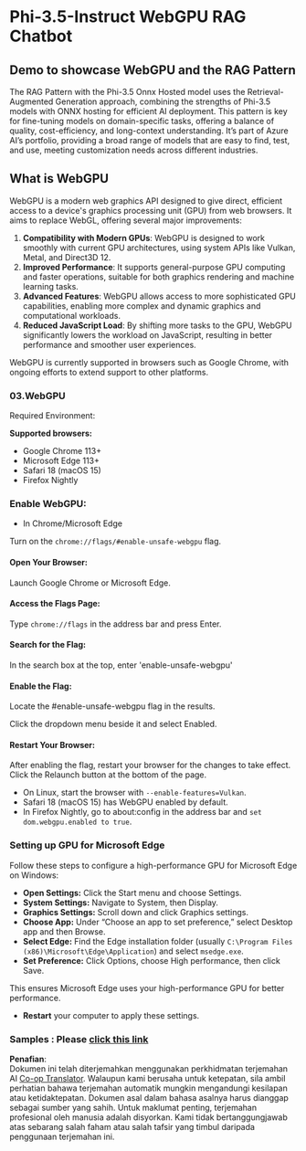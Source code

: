 <!--
CO_OP_TRANSLATOR_METADATA:
{
  "original_hash": "b62864faf628eb07f5231d4885555198",
  "translation_date": "2025-05-09T18:59:15+00:00",
  "source_file": "md/02.Application/01.TextAndChat/Phi3/WebGPUWithPhi35Readme.md",
  "language_code": "ms"
}
-->
# Phi-3.5-Instruct WebGPU RAG Chatbot

## Demo to showcase WebGPU and the RAG Pattern

The RAG Pattern with the Phi-3.5 Onnx Hosted model uses the Retrieval-Augmented Generation approach, combining the strengths of Phi-3.5 models with ONNX hosting for efficient AI deployment. This pattern is key for fine-tuning models on domain-specific tasks, offering a balance of quality, cost-efficiency, and long-context understanding. It’s part of Azure AI’s portfolio, providing a broad range of models that are easy to find, test, and use, meeting customization needs across different industries.

## What is WebGPU  
WebGPU is a modern web graphics API designed to give direct, efficient access to a device's graphics processing unit (GPU) from web browsers. It aims to replace WebGL, offering several major improvements:

1. **Compatibility with Modern GPUs**: WebGPU is designed to work smoothly with current GPU architectures, using system APIs like Vulkan, Metal, and Direct3D 12.
2. **Improved Performance**: It supports general-purpose GPU computing and faster operations, suitable for both graphics rendering and machine learning tasks.
3. **Advanced Features**: WebGPU allows access to more sophisticated GPU capabilities, enabling more complex and dynamic graphics and computational workloads.
4. **Reduced JavaScript Load**: By shifting more tasks to the GPU, WebGPU significantly lowers the workload on JavaScript, resulting in better performance and smoother user experiences.

WebGPU is currently supported in browsers such as Google Chrome, with ongoing efforts to extend support to other platforms.

### 03.WebGPU  
Required Environment:

**Supported browsers:**  
- Google Chrome 113+  
- Microsoft Edge 113+  
- Safari 18 (macOS 15)  
- Firefox Nightly  

### Enable WebGPU:

- In Chrome/Microsoft Edge  

Turn on the `chrome://flags/#enable-unsafe-webgpu` flag.

#### Open Your Browser:  
Launch Google Chrome or Microsoft Edge.

#### Access the Flags Page:  
Type `chrome://flags` in the address bar and press Enter.

#### Search for the Flag:  
In the search box at the top, enter 'enable-unsafe-webgpu'

#### Enable the Flag:  
Locate the #enable-unsafe-webgpu flag in the results.

Click the dropdown menu beside it and select Enabled.

#### Restart Your Browser:  

After enabling the flag, restart your browser for the changes to take effect. Click the Relaunch button at the bottom of the page.

- On Linux, start the browser with `--enable-features=Vulkan`.  
- Safari 18 (macOS 15) has WebGPU enabled by default.  
- In Firefox Nightly, go to about:config in the address bar and `set dom.webgpu.enabled to true`.

### Setting up GPU for Microsoft Edge  

Follow these steps to configure a high-performance GPU for Microsoft Edge on Windows:

- **Open Settings:** Click the Start menu and choose Settings.  
- **System Settings:** Navigate to System, then Display.  
- **Graphics Settings:** Scroll down and click Graphics settings.  
- **Choose App:** Under “Choose an app to set preference,” select Desktop app and then Browse.  
- **Select Edge:** Find the Edge installation folder (usually `C:\Program Files (x86)\Microsoft\Edge\Application`) and select `msedge.exe`.  
- **Set Preference:** Click Options, choose High performance, then click Save.  

This ensures Microsoft Edge uses your high-performance GPU for better performance.  
- **Restart** your computer to apply these settings.

### Samples : Please [click this link](https://github.com/microsoft/aitour-exploring-cutting-edge-models/tree/main/src/02.ONNXRuntime/01.WebGPUChatRAG)

**Penafian**:  
Dokumen ini telah diterjemahkan menggunakan perkhidmatan terjemahan AI [Co-op Translator](https://github.com/Azure/co-op-translator). Walaupun kami berusaha untuk ketepatan, sila ambil perhatian bahawa terjemahan automatik mungkin mengandungi kesilapan atau ketidaktepatan. Dokumen asal dalam bahasa asalnya harus dianggap sebagai sumber yang sahih. Untuk maklumat penting, terjemahan profesional oleh manusia adalah disyorkan. Kami tidak bertanggungjawab atas sebarang salah faham atau salah tafsir yang timbul daripada penggunaan terjemahan ini.